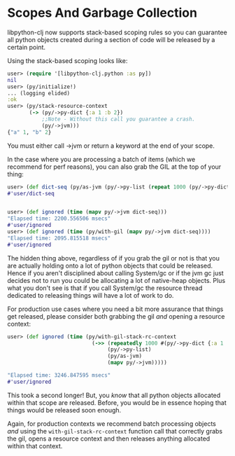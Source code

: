 # Scopes And Garbage Collection


libpython-clj now supports stack-based scoping rules so you can guarantee all python
objects created during a section of code will be released by a certain point.


Using the stack-based scoping looks like:



```clojure
user> (require '[libpython-clj.python :as py])
nil
user> (py/initialize!)
... (logging elided)
:ok
user> (py/stack-resource-context
       (-> (py/->py-dict {:a 1 :b 2})
           ;;Note - Without this call you guarantee a crash.
           (py/->jvm)))
{"a" 1, "b" 2}
```


You must either call ->jvm or return a keyword at the end of your scope.

In the case where you are processing a batch of items (which we recommend for perf
reasons), you can also grab the GIL at the top of your thing:

```clojure
user> (def dict-seq (py/as-jvm (py/->py-list (repeat 1000 (py/->py-dict {:a 1 :b 2})))))
#'user/dict-seq


user> (def ignored (time (mapv py/->jvm dict-seq)))
"Elapsed time: 2200.556506 msecs"
#'user/ignored
user> (def ignored (time (py/with-gil (mapv py/->jvm dict-seq))))
"Elapsed time: 2095.815518 msecs"
#'user/ignored
```


The hidden thing above, regardless of if you grab the gil or not is that you are
actually holding onto a lot of python objects that could be released.  Hence if you
aren't disciplined about calling System/gc or if the jvm gc just decides not to run
you could be allocating a lot of native-heap objects.  Plus what you don't see is
that if you call System/gc the resource thread dedicated to releasing things will
have a lot of work to do.

For production use cases where you need a bit more assurance that things get released,
please consider both grabbing the gil *and* opening a resource context:


```clojure
user> (def ignored (time (py/with-gil-stack-rc-context
                           (->> (repeatedly 1000 #(py/->py-dict {:a 1 :b 2}))
                                (py/->py-list)
                                (py/as-jvm)
                                (mapv py/->jvm)))))

"Elapsed time: 3246.847595 msecs"
#'user/ignored
```

This took a second longer!  But, you *know* that all python objects allocated within
that scope are released.  Before, you would be in essence hoping that things would be
released soon enough.

Again, for production contexts we recommend batch processing objects *and* using
the `with-gil-stack-rc-context` function call that correctly grabs the gil, opens
a resource context and then releases anything allocated within that context.
